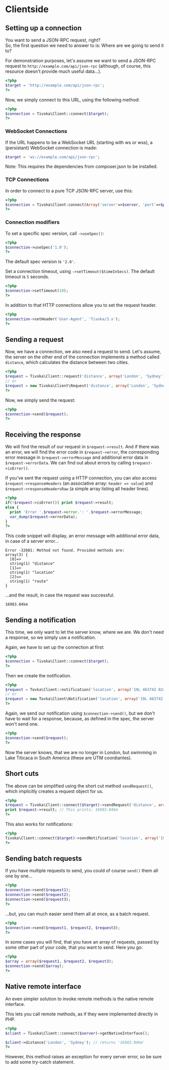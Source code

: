 # Clientside

## Setting up a connection
You want to send a JSON-RPC request, right?  
So, the first question we need to answer to is: Where are we going to send it to?

For demonstration purposes, let's assume we want to send a JSON-RPC request to `http://example.com/api/json-rpc` (although, of course, this resource doesn't provide much useful data...).

```php
<?php
$target = 'http://example.com/api/json-rpc';
?>
```

Now, we simply connect to this URL, using the following method:

```php
<?php
$connection = Tivoka\Client::connect($target);
?>
```

### WebSocket Connections
If the URL happens to be a WebSocket URL (starting with ws or wss), a (persistant) WebSocket connection is made:
```php
$target = 'ws://example.com/api/json-rpc';
```
Note: This requires the dependencies from composer.json to be installed.

### TCP Connections
In order to connect to a pure TCP JSON-RPC server, use this:
```php
<?php
$connection = Tivoka\Client:connect(Array('server'=>$server, 'port'=>$port));
?>
```

### Connection modifiers
To set a specific spec version, call `->useSpec()`:
```php
<?php
$connection->useSpec('1.0');
?>
```
The default spec version is `'2.0'`.

Set a connection timeout, using `->setTimeout($timeInSecs)`. The default timeout is `5` seconds.
```php
<?php
$connection->setTimeout(10);
?>
```

In addition to that HTTP connections allow you to set the request header.
```php
<?php
$connection->setHeader('User-Agent', 'Tivoka/3.x');
?>
```

## Sending a request

Now, we have a connection, we also need a request to send. Let's assume, the server on the other end of the connection implements a method called `distance`, which calculates the distance between two cities.

```php
<?php
$request = Tivoka\Client::request('distance', array('London', 'Sydney'));
// or
$request = new Tivoka\Client\Request('distance', array('London', 'Sydney'));
?>
```

Now, we simply send the request:

```php
<?php
$connection->send($request);
?>
```

## Receiving the response
We will find the result of our request in `$request->result`. And if there was an error, we will find the error code in `$request->error`, the corresponding error message in `$request->errorMessage` and additional error data in `$request->errorData`. We can find out about errors by calling `$request->isError()`.

If you've sent the request using a HTTP connection, you can also access `$request->responseHeaders` (an associative array: `header => value`) and `$request->responseHeadersRaw` (a simple array listing all header lines).

```php
<?php
if(!$request->isError()) print $request->result;
else {
  print 'Error '.$request->error.': '.$request->errorMessage;
  var_dump($request->errorData);
}
?>
```

This code snippet will display, an error message with additional error data, in case of a server error...
```
Error -32601: Method not found. Provided methods are: 
array(3) {
  [0]=>
  string(1) "distance"
  [1]=>
  string(1) "location"
  [2]=>
  string(1) "route"
}
```

...and the result, in case the request was successful.

```
16983.04km
```

## Sending a notification

This time, we only want to let the server know, where we are. We don't need a response, so we simply use a notification.

Again, we have to set up the connection at first:
```php
<?php
$connection = Tivoka\Client::connect($target);
?>
```

Then we create the notification.
```php
<?php
$request = Tovka\Client::notification('location', array('19L 463742 8249133'));
// or
$request = new Tovka\Client\Notification('location', array('19L 463742 8249133'));
?>
```

Again, we send our notification using `$connection->send()`, but we don't have to wait for a response, because, as defined in the spec, the server won't send one.

```php
<?php
$connection->send($request);
?>
```

Now the server knows, that we are no longer in London, but swimming in Lake Titicaca in South America (these are UTM coordiantes).

## Short cuts
The above can be simplified using the short cut method `sendRequest()`, which implicitly creates a request object for us.
```php
<?php
$request = Tivoka\Client::connect($target)->sendRequest('distance', array('London', 'Sydney'));
print $request->result; // This prints: 16983.04km
?>
```

This also works for notifications:
```php
<?php
Tivoka\Client::connect($target)->sendNotification('location', array('19L 463742 8249133'));
?>
```

## Sending batch requests
If you have multiple requests to send, you could of course `send()` them all one by one...

```php
<?php
$connection->send($request1);
$connection->send($request2);
$connection->send($request3);
?>
```

...but, you can much easier send them all at once, as a batch request.

```php
<?php
$connection->send($request1, $request2, $request3);
?>
```

In some cases you will find, that you have an array of requests, passed by some other part of your code, that you want to send. Here you go:
```php
<?php
$array = array($request1, $request2, $request3);
$connection->send($array);
?>
```

## Native remote interface
An even simpler solution to invoke remote methods is the native remote interface.

This lets you call remote methods, as if they were implemented directly in PHP.
```php
<?php
$client = Tivoka\Client::connect($server)->getNativeInterface();

$client->distance('London', 'Sydney'); // returns '16983.04km'
?>
```

However, this method raises an exception for every server error, so be sure to add some try-catch statement.
